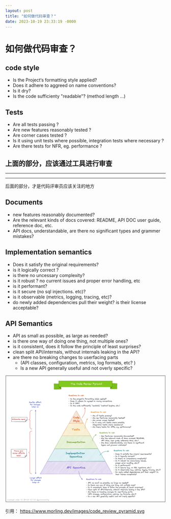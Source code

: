 ```yaml
---
layout: post
title: "如何做代码审查？"
date: 2023-10-19 23:33:19 -0000
---
```


# 如何做代码审查？
## code style
- Is the Project‘s formatting style applied?
- Does it adhere to aggreed on name conventions?
- Is it dry?
- Is the code sufficienty "readable"? (method length ...)

## Tests
 - Are all tests passing ?
 - Are new features reasonably tested ?
 - Are corner cases tested ?
 - Is it using unit tests where possible, integration tests where necessary ?
 - Are there tests for NFR, eg. performance ? 


上面的部分，应该通过工具进行审查
----------
----------

----------
 后面的部分，才是代码评审员应该关注的地方
## Documents
 - new features reasonably documented?
 - Are the relevant kinds of docs covered: README, API DOC user guide, reference doc, etc.
 - API docs, understandable, are there no significant types and grammer mistakes?
## Implementation semantics
 - Does it satisfy the original requirements?
 - is it logically correct ?
 - is there no uncessary complexity?
 - is it robust ? no current issues and proper error handling, etc
 - is it performant?
 - is it secure (no sql injections. etc)?
 - is it observable (metrics, logging, tracing, etc)?
 - do newly added dependencies pull their weight? is their license acceptable?
## API Semantics
- API as small as possible, as large as needed?
- is there one way of doing one thing, not multiple ones?
- is it consistent, does it follow the principle of least surprises?
- clean split API/internals, without internals leaking in the API?
- are there no breaking changes to userfacing parts 
    - (API classes, configuration, metrics, log formats, etc? )
    - Is a new API generally useful and not overly specific?


![](media/16654485016503/16654485098821.jpg)

引用：
https://www.morling.dev/images/code_review_pyramid.svg